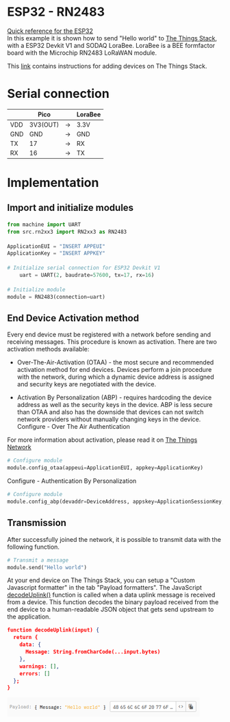 # ESP32 - RN2483
[Quick reference for the ESP32](https://docs.micropython.org/en/latest/esp32/quickref.html)<br>
In this example it is shown how to send "Hello world" to [The Things Stack](https://www.thethingsindustries.com/docs/getting-started/),
with a ESP32 Devkit V1 and SODAQ LoraBee. LoraBee is a BEE formfactor board with the Microchip RN2483 LoRaWAN module.

This [link](https://www.thethingsindustries.com/docs/devices/adding-devices/) contains instructions for adding devices on The Things Stack.
# Serial connection
|     | Pico     |     | LoraBee |
|-----|----------|-----|---------|
| VDD | 3V3(OUT) | ->  | 3.3V    |
| GND | GND      | ->  | GND     |
| TX  | 17       | ->  | RX      |
| RX  | 16       | ->  | TX      |
# Implementation
## Import and initialize modules
```python
from machine import UART
from src.rn2xx3 import RN2xx3 as RN2483

ApplicationEUI = "INSERT APPEUI"
ApplicationKey = "INSERT APPKEY"

# Initialize serial connection for ESP32 Devkit V1
    uart = UART(2, baudrate=57600, tx=17, rx=16)

# Initialize module
module = RN2483(connection=uart)
```
## End Device Activation method
Every end device must be registered with a network before sending and receiving messages. This procedure is known
as activation. There are two activation methods available:

- Over-The-Air-Activation (OTAA) - the most secure and recommended activation method for end devices. Devices perform 
a join procedure with the network, during which a dynamic device address is assigned and security keys are negotiated with the device.

- Activation By Personalization (ABP) - requires hardcoding the device address as well as the security keys 
in the device. ABP is less secure than OTAA and also has the downside that devices can not switch network providers without manually changing keys in the device.
Configure - Over The Air Authentication

For more information about activation, please read it on [The Things Network](https://www.thethingsnetwork.org/docs/lorawan/end-device-activation/)

```python
# Configure module
module.config_otaa(appeui=ApplicationEUI, appkey=ApplicationKey)
```

Configure - Authentication By Personalization

```python
# Configure module
module.config_abp(devaddr=DeviceAddress, appskey=ApplicationSessionKey, nwskey=NetworkSessionKey)
```

## Transmission
After successfully joined the network, it is possible to transmit data with the following function.
```python
# Transmit a message
module.send("Hello world")
```
At your end device on The Things Stack, you can setup a "Custom Javascript formatter" in the tab "Payload formatters".
The JavaScript [decodeUplink()](https://www.thethingsindustries.com/docs/integrations/payload-formatters/javascript/uplink/) function is called when a data uplink message is received from a device. 
This function decodes the binary payload received from the end device to a human-readable JSON object that gets send upstream to the application.
```json
function decodeUplink(input) {
  return {
    data: {
      Message: String.fromCharCode(...input.bytes)
    },
    warnings: [],
    errors: []
  };
}
```
![Decoded-uplink](https://github.com/alfredez/Micropython-RN2XX3/blob/main/Images/decoded-uplink.png)
